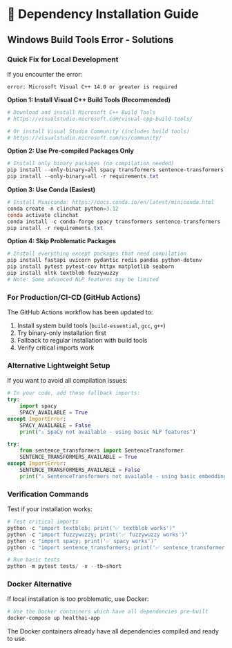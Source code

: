 # 🔧 Dependency Installation Guide

## Windows Build Tools Error - Solutions

### **Quick Fix for Local Development**

If you encounter the error:
```
error: Microsoft Visual C++ 14.0 or greater is required
```

**Option 1: Install Visual C++ Build Tools (Recommended)**
```powershell
# Download and install Microsoft C++ Build Tools
# https://visualstudio.microsoft.com/visual-cpp-build-tools/

# Or install Visual Studio Community (includes build tools)
# https://visualstudio.microsoft.com/vs/community/
```

**Option 2: Use Pre-compiled Packages Only**
```powershell
# Install only binary packages (no compilation needed)
pip install --only-binary=all spacy transformers sentence-transformers faiss-cpu
pip install --only-binary=all -r requirements.txt
```

**Option 3: Use Conda (Easiest)**
```powershell
# Install Miniconda: https://docs.conda.io/en/latest/miniconda.html
conda create -n clinchat python=3.12
conda activate clinchat
conda install -c conda-forge spacy transformers sentence-transformers
pip install -r requirements.txt
```

**Option 4: Skip Problematic Packages**
```powershell
# Install everything except packages that need compilation
pip install fastapi uvicorn pydantic redis pandas python-dotenv
pip install pytest pytest-cov httpx matplotlib seaborn
pip install nltk textblob fuzzywuzzy
# Note: Some advanced NLP features may be limited
```

### **For Production/CI-CD (GitHub Actions)**

The GitHub Actions workflow has been updated to:
1. Install system build tools (`build-essential`, `gcc`, `g++`)
2. Try binary-only installation first
3. Fallback to regular installation with build tools
4. Verify critical imports work

### **Alternative Lightweight Setup**

If you want to avoid all compilation issues:

```python
# In your code, add these fallback imports:
try:
    import spacy
    SPACY_AVAILABLE = True
except ImportError:
    SPACY_AVAILABLE = False
    print("⚠️ SpaCy not available - using basic NLP features")

try:
    from sentence_transformers import SentenceTransformer
    SENTENCE_TRANSFORMERS_AVAILABLE = True
except ImportError:
    SENTENCE_TRANSFORMERS_AVAILABLE = False
    print("⚠️ SentenceTransformers not available - using basic embeddings")
```

### **Verification Commands**

Test if your installation works:
```powershell
# Test critical imports
python -c "import textblob; print('✅ textblob works')"
python -c "import fuzzywuzzy; print('✅ fuzzywuzzy works')"  
python -c "import spacy; print('✅ spacy works')"
python -c "import sentence_transformers; print('✅ sentence_transformers works')"

# Run basic tests
python -m pytest tests/ -v --tb=short
```

### **Docker Alternative**

If local installation is too problematic, use Docker:
```powershell
# Use the Docker containers which have all dependencies pre-built
docker-compose up healthai-app
```

The Docker containers already have all dependencies compiled and ready to use.